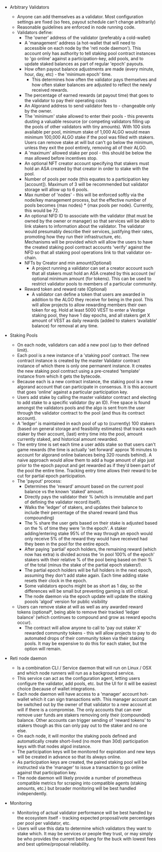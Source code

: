 * Arbitrary Validators
  * Anyone can add themselves as a validator.  Most configuration settings are fixed (so fees, payout schedule can't change arbitrarily)
  * Reasonable guidelines are enforced in node running code.
  * Validators define:
    * The 'owner' address of the validator (preferably a cold-wallet)
    * A 'management' address (a hot-wallet that will need to accessible on each node by the 'reti node daemon').  This
      account only has authority to tell staking pool contract instances to 'go online' against a participation-key, add pools,
      and to update staked balances as part of regular 'epoch' payouts.
    * How often payout balance adjustments are made (every minute, hour, day, etc) - the 'minimum epoch' time.
      * This determines how often the validator pays themselves and how often staker balances are adjusted to reflect the 
        newly received rewards.
    * The percentage of earned rewards (at payout time) that goes to the validator to pay their operating costs
    * An Algorand address to send validator fees to - changeable only by the owner.
    * The 'minimum' stake allowed to enter their pools - this prevents dusting a valuable resource (or competing validators 
      filling up the pools of other validators with tiny amounts).  With 100 slots available per pool,
      minimum stake of 1,000 ALGO would mean minimum 100,000 ALGO stake if the pool was filled with stakers.  Users can remove 
      stake at will but can't go below the minimum, unless they exit the pool entirely, removing all of their ALGO.
    * A 'maximum' allowed stake per pool - this should be below the max allowed before incentives stop.
    * An optional NFT creator account specifying that stakers must hold an ASA created by that creator in order to stake with the pool.
    * Number of pools per node (this equates to a participation key [account]).  Maximum of 3 will be recommended
      but validator storage will allow up to 6 pools.
    * Max number of 'nodes' - this will be enforced softly via the node/key management process, but the effective number of pools becomes
      {max nodes} * {max pools per node}.  Currently, this would be 72.
    * An optional NFD ID to associate with the validator (that must be owned by the owner or manager) so that services will be able to link stakers 
      to information about the validator. The validator would presumably describe their services, justifying their rates, promoting how they run their infrastructure, etc.  
      Mechanisms will be provided which will allow the users to have the created staking pool contract accounts 'verify' against the NFD so 
      that all staking pool operations link to that validator on-chain.
    * NFTs by Creator and min amount(Optional)
      * A project running a validator can set a creator account such that all stakers must hold an ASA created by this account (w/ optional minimum 
        amount (for tokens).  This can be used to restrict validator pools to members of a particular community.
    * Reward token and reward rate (Optional)
      * A validator can define a token that users are awarded in addition to the ALGO they receive for being in the pool.
        This will allow projects to allow rewarding members their own token for eg.  Hold at least 5000 VEST to enter a Vestige staking pool, they have 1 day epochs, 
        and all stakers get X amount of VEST as daily rewards (added to stakers ‘available’ balance) for removal at any time.

* Staking Pools
  * On each node, validators can add a new pool (up to their defined limit).
  * Each pool is a new instance of a 'staking pool' contract.  The new contract instance is created by the master Validator contract instance
    of which there is only one permanent instance.  It creates the new staking pool contract using a pre-created 'template' instance from which
    it gets the bytecode.  
  * Because each is a new contract instance, the staking pool is a new algorand account that can participate in consensus.  It is this account
    that goes 'online' against a particular participation key.
  * Users add stake by calling the master validator contract and electing to add stake to a specific validator (by an ID).  Free space is found
    amongst the validators pools and the algo is sent from the user through the validator contract to the pool (and thus its contract account).
  * A 'ledger' is maintained in each pool of up to (currently) 100 stakers (based on general storage and feasibility estimates) that tracks
    each staker by their account, (last) entry time into the pool, amount currently staked, and historical amount rewarded.
  * The entry time is set each time a user adds stake so that users can't game rewards (the time is actually 'set forward' approx 16 minutes to account
    for algorand online balances being 320 rounds behind).  A naive approach would allow them to add a huge amount 
    of algo just prior to the epoch payout and get rewarded as if they'd been part of the pool the entire time.  Tracking entry time allows their reward
    to be cut for partial epoch participation.
  * The 'payout' process:
    * Determines the 'reward' amount based on the current pool balance vs the known 'staked' amount.  
    * Directly pays the validator their % (which is immutable and part of defining the validator record itself).
    * Walks the 'ledger' of stakers, and updates their balance to include their percentage of the shared reward (and thus compounding)
    * The % share the user gets based on their stake is adjusted based on the % of time they were 'in the epoch'.  A
      staker adding/entering stake 95% of the way through an epoch would only receive 5% of the reward they would have received had they been in the pool
      for the entire epoch. 
    * After paying 'partial' epoch holders, the remaining reward (which now has extra) is divided across the 'in pool 100% of the epoch' stakers with 
      their relative % of the pool being based on their % of the total (minus the stake of the partial epoch stakers!).
    * The partial epoch holders will be full holders in the next epoch, assuming they don't add stake again.  Each time adding stake resets their clock in the epoch.
    * Some validators epochs might be as short as 1 day, so the differences will be small but preventing gaming is still critical.
    * The node daemon via the epoch update will update the staking poools 'algod' version for public visibility
  * Users can remove stake at will as well as any awarded reward tokens (optionalº, being able to remove their tracked 'ledger balance' (which continues to 
    compound and grow as reward epochs occur).
    * The contract will allow anyone to call to 'pay out staker X' rewarded community tokens - this will allow projects to pay to do automated drops of their community 
      token via their staking pools.  It may be expensive to do this for each staker, but the option will remain. 

* Reti node daemon
  * Is a combination CLI / Service daemon that will run on Linux / OSX and which node runners will run as a background service.
  * This service can act as the configuration agent, letting users configure the validator, add pools, etc. but the UI for it will be easiest choice (because of 
    wallet integrations.
  * Each node daemon will have access to a 'manager' account hot-wallet which it can sign transactions with.  This manager account can be switched out
    by the owner of that validator to a new account at will if there is a compromise.  The only accounts that can ever remove user funds are stakers removing only 
    their (compounded) balance.  Other accounts can trigger sending of 'reward tokens' to stakers though as this can only pay out to the staker and no one else.
  * On each node, it will monitor the staking pools defined and automatically create short-lived (no more than 30d) participation keys with that
    nodes algod instance.
  * The participation keys will be monitored for expiration and new keys will be created in advance so that its always online.
  * As participation keys are created, the paired staking pool will be instructed via the 'manager' to issue a transaction to go online against 
    that participation key.
  * The node daemon will likely provide a number of prometheus compatible metrics for scraping into compatible agents (staking amounts, etc.) but 
    broader monitoring will be best handled independently.

* Monitoring
  * Monitoring of actual validator performance will be best handled by the ecosystem itself - tracking expected proposal/vote percentages per pool per validator, etc.
  * Users will use this data to determine which validators they want to stake which.  It may be services or people they trust, or may simply be who provides the 
    current best bang for the buck with lowest fees and best uptime/proposal reliability. 
